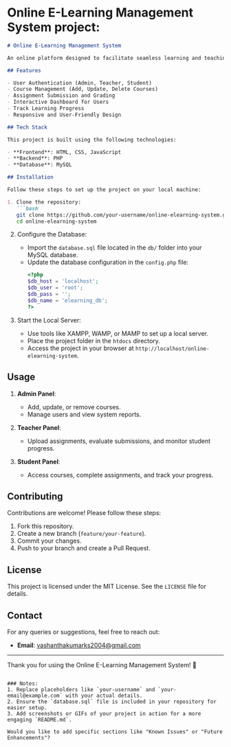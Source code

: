 

# Online E-Learning Management System project:  

```markdown
# Online E-Learning Management System  

An online platform designed to facilitate seamless learning and teaching experiences. The system enables users to access courses, track progress, manage users, and handle assignments efficiently.  

## Features  

- User Authentication (Admin, Teacher, Student)  
- Course Management (Add, Update, Delete Courses)  
- Assignment Submission and Grading  
- Interactive Dashboard for Users  
- Track Learning Progress  
- Responsive and User-Friendly Design  

## Tech Stack  

This project is built using the following technologies:  

- **Frontend**: HTML, CSS, JavaScript  
- **Backend**: PHP  
- **Database**: MySQL  

## Installation  

Follow these steps to set up the project on your local machine:  

1. Clone the repository:  
   ```bash  
   git clone https://github.com/your-username/online-elearning-system.git  
   cd online-elearning-system  
   ```  

2. Configure the Database:  
   - Import the `database.sql` file located in the `db/` folder into your MySQL database.  
   - Update the database configuration in the `config.php` file:  
     ```php  
     <?php  
     $db_host = 'localhost';  
     $db_user = 'root';  
     $db_pass = '';  
     $db_name = 'elearning_db';  
     ?>  
     ```  

3. Start the Local Server:  
   - Use tools like XAMPP, WAMP, or MAMP to set up a local server.  
   - Place the project folder in the `htdocs` directory.  
   - Access the project in your browser at `http://localhost/online-elearning-system`.  

## Usage  

1. **Admin Panel**:  
   - Add, update, or remove courses.  
   - Manage users and view system reports.  

2. **Teacher Panel**:  
   - Upload assignments, evaluate submissions, and monitor student progress.  

3. **Student Panel**:  
   - Access courses, complete assignments, and track your progress.  

## Contributing  

Contributions are welcome! Please follow these steps:  
1. Fork this repository.  
2. Create a new branch (`feature/your-feature`).  
3. Commit your changes.  
4. Push to your branch and create a Pull Request.  

## License  

This project is licensed under the MIT License. See the `LICENSE` file for details.  

## Contact  

For any queries or suggestions, feel free to reach out:  
- **Email**: vashanthakumarks2004@gmail.com
---  

Thank you for using the Online E-Learning Management System! 🚀  
```

### Notes:
1. Replace placeholders like `your-username` and `your-email@example.com` with your actual details.  
2. Ensure the `database.sql` file is included in your repository for easier setup.  
3. Add screenshots or GIFs of your project in action for a more engaging `README.md`.  

Would you like to add specific sections like "Known Issues" or "Future Enhancements"?
